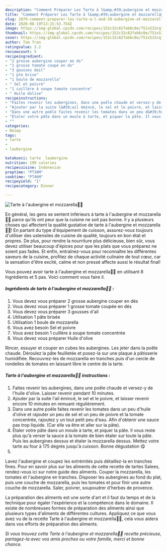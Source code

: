 ```yaml
---
description: "Comment Préparer Les Tarte à l&amp;#39;aubergine et mozzarella👩‍🍳"
title: "Comment Préparer Les Tarte à l&amp;#39;aubergine et mozzarella👩‍🍳"
slug: 2879-comment-preparer-les-tarte-a-l-and-39-aubergine-et-mozzarella
date: 2020-08-19T13:15:53.754Z
image: https://img-global.cpcdn.com/recipes/152c32c82fab6c0e/751x532cq70/tarte-a-laubergine-et-mozzarella👩🍳-photo-principale-de-la-recette.jpg
thumbnail: https://img-global.cpcdn.com/recipes/152c32c82fab6c0e/751x532cq70/tarte-a-laubergine-et-mozzarella👩🍳-photo-principale-de-la-recette.jpg
cover: https://img-global.cpcdn.com/recipes/152c32c82fab6c0e/751x532cq70/tarte-a-laubergine-et-mozzarella👩🍳-photo-principale-de-la-recette.jpg
author: Tom Tran
ratingvalue: 3.2
reviewcount: 5
recipeingredient:
- "2 grosse aubergine couper en ds"
- "1 grosse tomate coupe en ds"
- "3 gousses dail"
- "1 pte brise"
- "1 boule de mozzarella"
- " Sel et poivre"
- "1 cuillère à soupe tomate concentre"
- " Huile dolive"
recipeinstructions:
- "Faites revenir les aubergines, dans une poêle chaude et versez-y de l&#39;huile d&#39;olive. Laisser revenir pendant 10 minutes."
- "Ajouter par la suite l&#39;ail émincé, le sel et le poivre, et laisser revenir encore 10 minutes en remuant régulièrement."
- "Dans une autre poêle faites revenir les tomates dans un peu d&#39;huile d&#39;olive et rajouter un peu de sel et un peu de poivre et la tomate concentrée, rajoutez y un tout petit peu d&#39;eau. Afin d&#39;obtenir une sauce pas trop liquide. (Car elle va être et aller sur la pâte)."
- "Étaler votre pâte dans un moule à tarte, et piquer la pâte. Il vous reste plus qu&#39;à verser la sauce à la tomate de bien étaler sur toute la pâte. Puis les aubergines dessus et étaler la mozzarella dessus. Mettez votre tarte au four à 175 degrés jusqu&#39;à cuisson. Bonne dégustation 😋"
- ""
categories:
- Resep
tags:
- tarte
- 
- laubergine

katakunci: tarte  laubergine 
nutrition: 199 calories
recipecuisine: Indonesian
preptime: "PT30M"
cooktime: "PT46M"
recipeyield: "1"
recipecategory: Dinner

---
```



![Tarte à l&#39;aubergine et mozzarella👩‍🍳](https://img-global.cpcdn.com/recipes/152c32c82fab6c0e/751x532cq70/tarte-a-laubergine-et-mozzarella👩🍳-photo-principale-de-la-recette.jpg)

En général, les gens se sentent inférieurs à tarte à l&#39;aubergine et mozzarella👩‍🍳 parce qu'ils ont peur que la cuisine ne soit pas bonne. Il y a plusieurs choses qui affectent la qualité gustative de tarte à l&#39;aubergine et mozzarella👩‍🍳! En partant du type d'équipement de cuisson, assurez-vous toujours d'utiliser des ustensiles de cuisine de qualité, toujours en bon état et propres. De plus, pour rendre la nourriture plus délicieuse, bien sûr, vous devez utiliser beaucoup d'épices pour que les plats que vous préparez ne soient pas fades. Et enfin, entraînez-vous pour reconnaître les différentes saveurs de la cuisine, profitez de chaque activité culinaire de tout cœur, car la sensation d'être excité, calme et non pressé affecte aussi le résultat final!

<!--inarticleads1-->

Vous pouvez avoir tarte à l&#39;aubergine et mozzarella👩‍🍳 en utilisant 8 Ingrédients et 5 pas. Voici comment vous faire il.

##### Ingrédients de tarte à l&#39;aubergine et mozzarella👩‍🍳 :

1. Vous devez vous préparer 2 grosse aubergine couper en dés
1. Vous devez vous préparer 1 grosse tomate coupée en dés
1. Vous devez vous préparer 3 gousses d&#39;ail
1. Utilisation 1 pâte brisée
1. Utilisation 1 boule de mozzarella
1. Vous avez besoin  Sel et poivre
1. Vous avez besoin 1 cuillère à soupe tomate concentrée
1. Vous devez vous préparer  Huile d&#39;olive


Rincer, essuyer et couper en cubes les aubergines. Les jeter dans la poêle chaude. Déroulez la pâte feuilletée et posez-la sur une plaque à pâtisserie humidifiée. Recouvrez-les de mozzarella en tranches puis d&#39;un cercle de rondelles de tomates en laissant libre le centre de la tarte. 

<!--inarticleads2-->

##### Tarte à l&#39;aubergine et mozzarella👩‍🍳 instructions :

1. Faites revenir les aubergines, dans une poêle chaude et versez-y de l&#39;huile d&#39;olive. Laisser revenir pendant 10 minutes.
1. Ajouter par la suite l&#39;ail émincé, le sel et le poivre, et laisser revenir encore 10 minutes en remuant régulièrement.
1. Dans une autre poêle faites revenir les tomates dans un peu d&#39;huile d&#39;olive et rajouter un peu de sel et un peu de poivre et la tomate concentrée, rajoutez y un tout petit peu d&#39;eau. Afin d&#39;obtenir une sauce pas trop liquide. (Car elle va être et aller sur la pâte).
1. Étaler votre pâte dans un moule à tarte, et piquer la pâte. Il vous reste plus qu&#39;à verser la sauce à la tomate de bien étaler sur toute la pâte. Puis les aubergines dessus et étaler la mozzarella dessus. Mettez votre tarte au four à 175 degrés jusqu&#39;à cuisson. Bonne dégustation 😋
1. 


Lavez l&#39;aubergine et coupez les extrémités puis détaillez-la en tranches fines. Pour en savoir plus sur les aliments de cette recette de tartes Salees, rendez-vous ici sur notre guide des aliments. Couper la mozzarella, les tomates et l&#39;aubergine en tranches. Disposer les aubergines au fond du plat, puis une couche de mozzarella, puis les tomates et pour finir une autre couche de mozzarella. Saler, poivrer, soupoudrer d&#39;herbes de provence. 

<!--inarticleads1-->

<p>
La préparation des aliments est une sorte d'art et il faut du temps et de la technique pour égaler l'expérience et la compétence dans le domaine. Il existe de nombreuses formes de préparation des aliments ainsi que plusieurs types d'aliments de différentes cultures. Appliquez ce que vous avez vu de la recette Tarte à l&#39;aubergine et mozzarella👩‍🍳, cela vous aidera dans vos efforts de préparation des aliments.
</p>

<p>
<i>Si vous trouvez cette Tarte à l&#39;aubergine et mozzarella👩‍🍳 recette précieuse, partagez-la avec vos amis proches ou votre famille, merci et bonne chance.</i>
</p>
